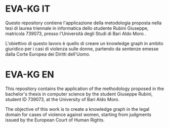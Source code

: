 # EVA-KG IT
Questo repository contiene l'applicazione della metodologia proposta nella tesi di laurea triennale in informatica dello studente Rubini Giuseppe, matricola 739073, presso l'Università degli Studi di Bari Aldo Moro .

L'obiettivo di questo lavoro è quello di creare un knowledge graph in ambito giuridico per i casi di violenza sulle donne, partendo da sentenze emesse dalla Corte Europea dei Diritti dell'Uomo.

# EVA-KG EN

This repository contains the application of the methodology proposed in the bachelor's thesis in computer science by the student Giuseppe Rubini, student ID 739073, at the University of Bari Aldo Moro.

The objective of this work is to create a knowledge graph in the legal domain for cases of violence against women, starting from judgments issued by the European Court of Human Rights.
